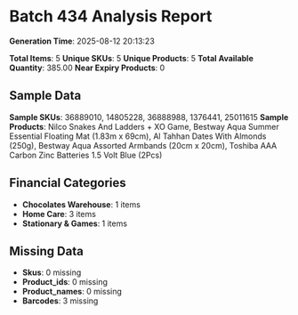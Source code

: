 # Batch 434 Analysis Report

**Generation Time**: 2025-08-12 20:13:23

**Total Items**: 5
**Unique SKUs**: 5
**Unique Products**: 5
**Total Available Quantity**: 385.00
**Near Expiry Products**: 0

## Sample Data
**Sample SKUs**: 36889010, 14805228, 36888988, 1376441, 25011615
**Sample Products**: Nilco Snakes And Ladders + XO Game, Bestway Aqua Summer Essential Floating Mat (1.83m x 69cm), Al Tahhan Dates With Almonds (250g), Bestway Aqua Assorted Armbands (20cm x 20cm), Toshiba AAA Carbon Zinc Batteries 1.5 Volt Blue (2Pcs)

## Financial Categories
- **Chocolates Warehouse**: 1 items
- **Home Care**: 3 items
- **Stationary & Games**: 1 items

## Missing Data
- **Skus**: 0 missing
- **Product_ids**: 0 missing
- **Product_names**: 0 missing
- **Barcodes**: 3 missing
